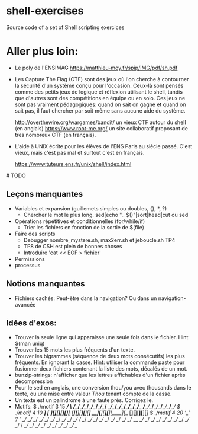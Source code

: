# shell-exercises
Source code of a set of Shell scripting exercices

# Aller plus loin:

- Le poly de l'ENSIMAG https://matthieu-moy.fr/spip/IMG/pdf/sh.pdf

- Les Capture The Flag (CTF) sont des jeux où l'on cherche à
  contourner la sécurité d'un système conçu pour l'occasion. Ceux-là
  sont pensés comme des petits jeux de logique et réflexion utilisant le
  shell, tandis que d'autres sont des compétitions en équipe ou en
  solo. Ces jeux ne sont pas vraiment pédagogiques: quand on sait on
  gagne et quand on sait pas, il faut chercher par soit même sans
  aucune aide du système.

  http://overthewire.org/wargames/bandit/ un vieux CTF autour du shell (en anglais)
  https://www.root-me.org/ un site collaboratif proposant de très nombreux CTF (en français). 
  
- L'aide à UNIX écrite pour les élèves de l'ENS Paris au siècle passé.
  C'est vieux, mais c'est pas mal et surtout c'est en français.

  https://www.tuteurs.ens.fr/unix/shell/index.html
  
# TODO

## Leçons manquantes

* Variables et expansion (guillemets simples ou doubles, {}, *, ?)
  - Chercher le mot le plus long. sed|echo ".. $()"|sort|head|cut ou sed
* Opérations répétitives et conditionnelles (for/while/if)
  - Trier les fichiers en fonction de la sortie de $(file)
* Faire des scripts
  - Debugger nombre_mystere.sh, max2err.sh et jeboucle.sh TP4
  - TP8 de CSH est plein de bonnes choses
  - Introduire 'cat << EOF > fichier'
* Permissions
* processus

## Notions manquantes

* Fichiers cachés: Peut-être dans la navigation? Ou dans un navigation-avancée



## Idées d'exos:

* Trouver la seule ligne qui apparaisse une seule fois dans le fichier. Hint: $(man uniq)
* Trouver les 15 mots les plus fréquents d'un texte. 
* Trouver les bigrammes (séquence de deux mots consécutifs) les plus
  fréquents. En ignorant la casse.
  Hint: utiliser la commande paste pour fusionner deux fichiers contenant la liste des mots, décalés de un mot.
* bunzip-strings: n'afficher que les lettres affichables d'un fichier après décompression
* Pour le sed en anglais, une conversion thou/you avec thousands dans
  le texte, ou une mise entre valeur *Thou* tenant compte de la casse.
* Un texte est un palindrome à une faute près. Corrigez le.
* Motifs:
  $ ./motif 3 15 ___/ \\___
  ___/\______/\______/\______/\______/\______/\______/\______/
  \______/\______/\______/\______/\______/\______/\______/\___
  ___/\______/\______/\______/\______/\______/\______/\______/
  $ ./motif 4 10 __] [__
  __][____][____][____][____][__
  [____][____][____][____][____]
  __][____][____][____][____][__
  [____][____][____][____][____]
  $ ./motif 4 20 ’\__’ ’/ ’
  \__/ \__/ \__/ \__/ \__/ \__/ \__/ \__/ \__/ \__/
  / \__/ \__/ \__/ \__/ \__/ \__/ \__/ \__/ \__/ \__
  \__/ \__/ \__/ \__/ \__/ \__/ \__/ \__/ \__/ \__/
  / \__/ \__/ \__/ \__/ \__/ \__/ \__/ \__/ \__/ \__
